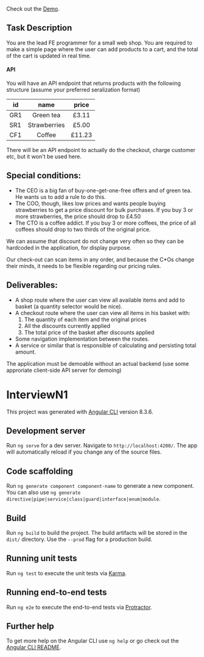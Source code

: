Check out the <a href="https://juanjotorres.net/projects/ekomer" target="_blank">Demo</a>.


## Task Description

You are the lead FE programmer for a small web shop. You are required to make a simple
page where the user can add products to a cart, and the total of the cart is updated
in real time.

#### API

You will have an API endpoint that returns products with the following structure (assume
your preferred seralization format)

| id      |  name        | price  |
| ------- | :----------: | :----: |
| GR1     |  Green tea   | £3.11  |
| SR1     | Strawberries | £5.00  |
| CF1     |    Coffee    | £11.23 |

There will be an API endpoint to actually do the checkout, charge customer etc, but it won't 
be used here.

## Special conditions:

- The CEO is a big fan of buy-one-get-one-free offers and of green tea. He wants us to add a
rule to do this.
- The COO, though, likes low prices and wants people buying strawberries to get a price
discount for bulk purchases. If you buy 3 or more strawberries, the price should drop to £4.50
- The CTO is a coffee addict. If you buy 3 or more coffees, the price of all coffees should drop
to two thirds of the original price.

We can assume that discount do not change very often so they can be hardcoded in the
application, for display purpose.

Our check-out can scan items in any order, and because the C\*Os change their minds, it needs 
to be flexible regarding our pricing rules.

## Deliverables:

- A shop route where the user can view all available items and add to basket (a quantity selector would be nice).
- A checkout route where the user can view all items in his basket with:
  1. The quantity of each item and the original prices
  2. All the discounts currently applied
  3. The total price of the basket after discounts applied
- Some navigation implementation between the routes.
- A service or similar that is responsible of calculating and persisting total amount.

The application must be demoable without an actual backend (use some approriate
client-side API server for demoing)


# InterviewN1

This project was generated with [Angular CLI](https://github.com/angular/angular-cli) version 8.3.6.

## Development server

Run `ng serve` for a dev server. Navigate to `http://localhost:4200/`. The app will automatically reload if you change any of the source files.

## Code scaffolding

Run `ng generate component component-name` to generate a new component. You can also use `ng generate directive|pipe|service|class|guard|interface|enum|module`.

## Build

Run `ng build` to build the project. The build artifacts will be stored in the `dist/` directory. Use the `--prod` flag for a production build.

## Running unit tests

Run `ng test` to execute the unit tests via [Karma](https://karma-runner.github.io).

## Running end-to-end tests

Run `ng e2e` to execute the end-to-end tests via [Protractor](http://www.protractortest.org/).

## Further help

To get more help on the Angular CLI use `ng help` or go check out the [Angular CLI README](https://github.com/angular/angular-cli/blob/master/README.md).

